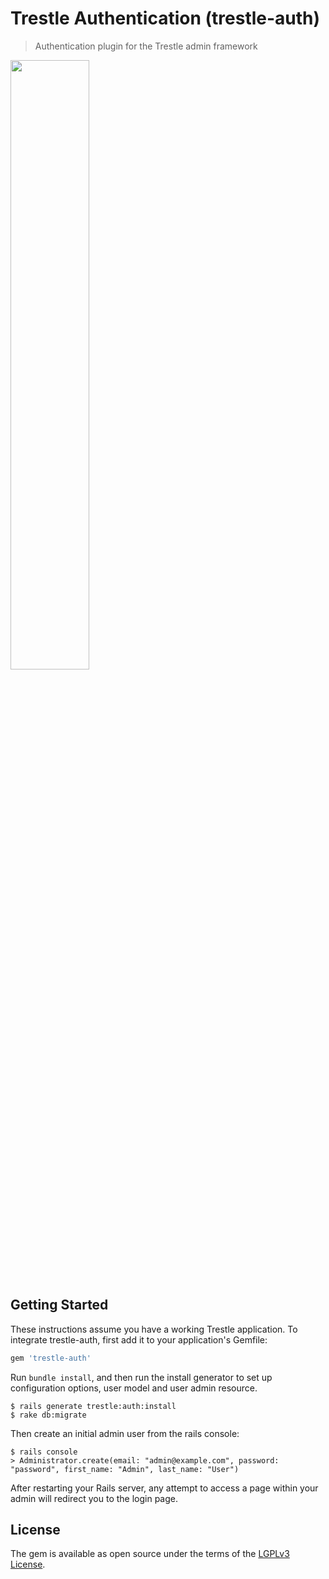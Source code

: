 # Trestle Authentication (trestle-auth)

> Authentication plugin for the Trestle admin framework

<img src="https://trestle.io/images/Trestle-Auth.png" width="50%" />


## Getting Started

These instructions assume you have a working Trestle application. To integrate trestle-auth, first add it to your application's Gemfile:

```ruby
gem 'trestle-auth'
```

Run `bundle install`, and then run the install generator to set up configuration options, user model and user admin resource.

    $ rails generate trestle:auth:install
    $ rake db:migrate

Then create an initial admin user from the rails console:

    $ rails console
    > Administrator.create(email: "admin@example.com", password: "password", first_name: "Admin", last_name: "User")

After restarting your Rails server, any attempt to access a page within your admin will redirect you to the login page.


## License

The gem is available as open source under the terms of the [LGPLv3 License](https://opensource.org/licenses/LGPL-3.0).
